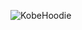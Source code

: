 
![KobeHoodie](https://github.com/YouFitted/Model/assets/141991678/7fefd8fe-992e-472c-aaa2-3d8525e404fd)
